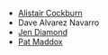 * [Alistair Cockburn](http://alistair.cockburn.us/)
* Dave Alvarez Navarro
* [Jen Diamond](https://github.com/jendiamond)
* [Pat Maddox](https://patmaddox.com)